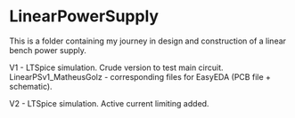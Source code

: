 # LinearPowerSupply
This is a folder containing my journey in design and construction of a linear bench power supply.

V1 - LTSpice simulation. Crude version to test main circuit.
LinearPSv1_MatheusGolz - corresponding files for EasyEDA (PCB file + schematic).

V2 - LTSpice simulation. Active current limiting added.

